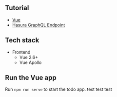Tutorial
--------

- [Vue](https://learn.hasura.io/graphql/vue/introduction)
- [Hasura GraphQL Endpoint](https://learn.hasura.io/graphql)

Tech stack
----------

- Frontend
    - Vue 2.6+
    - Vue Apollo

Run the Vue app
---------------

Run `npm run serve` to start the todo app.
test
test
test